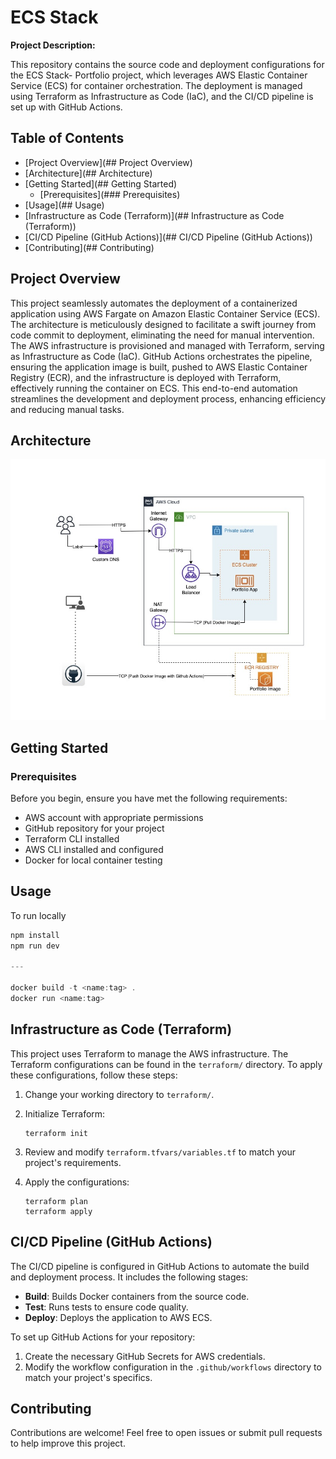 # ECS Stack

**Project Description:**

This repository contains the source code and deployment configurations for the ECS Stack- Portfolio project, which leverages AWS Elastic Container Service (ECS) for container orchestration. The deployment is managed using Terraform as Infrastructure as Code (IaC), and the CI/CD pipeline is set up with GitHub Actions.

## Table of Contents

- [Project Overview](## Project Overview)
- [Architecture](## Architecture)
- [Getting Started](## Getting Started)
    - [Prerequisites](### Prerequisites)
- [Usage](## Usage)
- [Infrastructure as Code (Terraform)](## Infrastructure as Code (Terraform))
- [CI/CD Pipeline (GitHub Actions)](## CI/CD Pipeline (GitHub Actions))
- [Contributing](## Contributing)

## Project Overview

This project seamlessly automates the deployment of a containerized application using AWS Fargate on Amazon Elastic Container Service (ECS). The architecture is meticulously designed to facilitate a swift journey from code commit to deployment, eliminating the need for manual intervention. The AWS infrastructure is provisioned and managed with Terraform, serving as Infrastructure as Code (IaC). GitHub Actions orchestrates the pipeline, ensuring the application image is built, pushed to AWS Elastic Container Registry (ECR), and the infrastructure is deployed with Terraform, effectively running the container on ECS. This end-to-end automation streamlines the development and deployment process, enhancing efficiency and reducing manual tasks.

## Architecture

![Infrastructure](demo/infra.jpeg)

## Getting Started

### Prerequisites

Before you begin, ensure you have met the following requirements:

- AWS account with appropriate permissions
- GitHub repository for your project
- Terraform CLI installed
- AWS CLI installed and configured
- Docker for local container testing

## Usage

To run locally

```jsx
npm install
npm run dev

---

docker build -t <name:tag> .
docker run <name:tag>
```

## Infrastructure as Code (Terraform)

This project uses Terraform to manage the AWS infrastructure. The Terraform configurations can be found in the `terraform/` directory. To apply these configurations, follow these steps:

1. Change your working directory to `terraform/`.
2. Initialize Terraform:
    
    ```
    terraform init
    
    ```
    
3. Review and modify `terraform.tfvars/variables.tf` to match your project's requirements.
4. Apply the configurations:
    
    ```
    terraform plan
    terraform apply
    
    ```
    

## CI/CD Pipeline (GitHub Actions)

The CI/CD pipeline is configured in GitHub Actions to automate the build and deployment process. It includes the following stages:

- **Build**: Builds Docker containers from the source code.
- **Test**: Runs tests to ensure code quality.
- **Deploy**: Deploys the application to AWS ECS.

To set up GitHub Actions for your repository:

1. Create the necessary GitHub Secrets for AWS credentials.
2. Modify the workflow configuration in the `.github/workflows` directory to match your project's specifics.

## Contributing

Contributions are welcome! Feel free to open issues or submit pull requests to help improve this project.